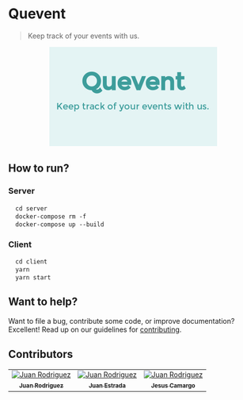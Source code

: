 # Quevent
> Keep track of your events with us.
<div align="center">
  <a href="https://quevent.herokuapp.com">
    <img src="/client/public/logo.jpg" alt="Quevent" width="339" />
  </a>
</div>

## How to run?
### Server

```shell
  cd server
  docker-compose rm -f
  docker-compose up --build
```
### Client

```shell
  cd client
  yarn
  yarn start
```

## Want to help?
Want to file a bug, contribute some code, or improve documentation? Excellent! Read up on our guidelines for [contributing][contributing].

## <a name="contributors"></a> Contributors
<table>
  <tr>
    <td align="center"><a href="https://github.com/sjdonado"><img src="https://avatars.githubusercontent.com/u/27580836?s=96&v=4" width="100px;" alt="Juan Rodriguez"/><br /><sub><b>Juan Rodriguez</b></sub></a></td>
    <td align="center"><a href="https://github.com/Juanse11"><img src="https://avatars.githubusercontent.com/u/26317261?s=460&v=4" width="100px;" alt="Juan Rodriguez"/><br /><sub><b>Juan Estrada</b></sub></a></td>
    <td align="center"><a href="https://github.com/acjesusr"><img src="https://avatars.githubusercontent.com/u/30699281?s=460&v=4" width="100px;" alt="Juan Rodriguez"/><br /><sub><b>Jesus Camargo</b></sub></a></td>
  </tr>
<table>

[contributing]: https://github.com/sjdonado/quevent/blob/master/CONTRIBUTING.md
